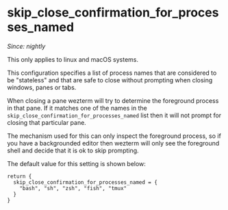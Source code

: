 # skip_close_confirmation_for_processes_named

*Since: nightly*

This only applies to linux and macOS systems.

This configuration specifies a list of process names that are
considered to be "stateless" and that are safe to close without
prompting when closing windows, panes or tabs.

When closing a pane wezterm will try to determine the foreground
process in that pane.  If it matches one of the names in the
`skip_close_confirmation_for_processes_named` list then it will
not prompt for closing that particular pane.

The mechanism used for this can only inspect the foreground
process, so if you have a backgrounded editor then wezterm
will only see the foreground shell and decide that it is
ok to skip prompting.

The default value for this setting is shown below:

```
return {
  skip_close_confirmation_for_processes_named = {
    "bash", "sh", "zsh", "fish", "tmux"
  }
}
```
